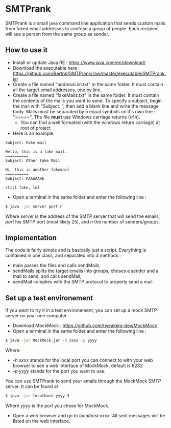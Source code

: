 # SMTPrank
SMTPrank is a small java command line application that sends custom mails from faked email addresses to confuse a group of people. Each recipient will see a person from the same group as sender.

## How to use it
- Install or update Java RE : https://www.java.com/en/download/
- Download the executable here : https://github.com/Bertral/SMTPrank/raw/master/executable/SMTPrank.jar
- Create a file named "addressList.txt" in the same folder. It must contain all the target email addresses, one by line.
- Create a file named "fakeMails.txt" in the same folder. It must contain the contents of the mails you want to send. To specify a subject, begin the mail with "Subject: ", then add a blank line and write the message body. Mails must be separated by 5 equal symbols on it's own line : "=====". The file **must** use Windows carriage returns (\r\n).
    - You can find a well formated (with the windows return carriage) at root of project
- Here is an example.

```
Subject: Fake mail

Hello, this is a fake mail.
==========
Subject: Other Fake Mail

Hi, this is another fakemail
==========
Subject: FAAAAAKE

still fake, lol
```

- Open a terminal in the same folder and enter the following line : 
```Bash
$ java -jar server port n
 ```
 Where *server* is the address of the SMTP server that will send the emails, *port* his SMTP port (most likely 25), and *n* the number of senders/groups.

## Implementation
The code is fairly simple and is basically just a script. Everything is contained in one class, and separated into 3 methods :
- main parses the files and calls sendMails,
- sendMails splits the target emails into groups, choses a sender and a mail to send, and calls sendMail,
- sendMail complies with the SMTP protocol to properly send a mail.

## Set up a test environement
If you want to try it in a test environement, you can set up a mock SMTP server on your one computer.
- Download MockMock : https://github.com/tweakers-dev/MockMock
- Open a terminal in the same folder and enter the following line : 
```Bash
$ java -jar MockMock.jar -h xxxx -p yyyy
```
Where:
- *-h xxxx* stands for the local port you can connect to with your web browser to see a web interface of MockMock, default is 8282
- *-p yyyy* stands for the port you want to use.

You can use SMTPrank to send your emails through the MockMock SMTP server. It can be found at
 ```Bash
 $ java -jar localhost yyyy 3
 ```
 Where *yyyy* is the port you chose for MockMock.
- Open a web browser and go to *localhost:xxxx*. All sent messages will be listed on the web interface.
